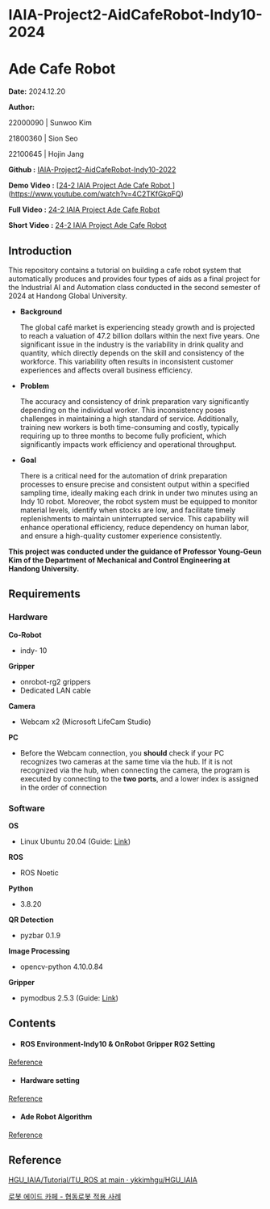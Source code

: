 # IAIA-Project2-AidCafeRobot-Indy10-2024



# Ade Cafe Robot

**Date:** 2024.12.20

**Author:**

22000090 | Sunwoo Kim

21800360 | Sion Seo

22100645 | Hojin Jang

**Github :** [IAIA-Project2-AidCafeRobot-Indy10-2022](https://github.com/ssunwookim/IAIA-Project2-AidCafeRobot-Indy10-2022)

**Demo Video :** [[24-2 IAIA Project Ade Cafe Robot ](https://www.youtube.com/watch?v=TiJDjN4B75o)](https://www.youtube.com/watch?v=4C2TKfGkpFQ)

**Full Video :** [24-2 IAIA Project Ade Cafe Robot ](https://www.instagram.com/reel/DD337D3oMmM/?utm_source=ig_web_copy_link&igsh=MzRlODBiNWFlZA==)

**Short Video :** [24-2 IAIA Project Ade Cafe Robot ](https://www.instagram.com/reel/DD337D3oMmM/?utm_source=ig_web_copy_link&igsh=MzRlODBiNWFlZA==)



## Introduction

 This repository contains a tutorial on building a cafe robot system that automatically produces and provides four types of aids as a final project for the Industrial AI and Automation class conducted in the second semester of 2024 at Handong Global University.

- **Background**

   The global café market is experiencing steady growth and is projected to reach a valuation of 47.2 billion dollars within the next five years. One significant issue in the industry is the variability in drink quality and quantity, which directly depends on the skill and consistency of the workforce. This variability often results in inconsistent customer experiences and affects overall business efficiency.

- **Problem**

   The accuracy and consistency of drink preparation vary significantly depending on the individual worker. This inconsistency poses challenges in maintaining a high standard of service. Additionally, training new workers is both time-consuming and costly, typically requiring up to three months to become fully proficient, which significantly impacts work efficiency and operational throughput.

- **Goal** 

   There is a critical need for the automation of drink preparation processes to ensure precise and consistent output within a specified sampling time, ideally making each drink in under two minutes using an Indy 10 robot. Moreover, the robot system must be equipped to monitor material levels, identify when stocks are low, and facilitate timely replenishments to maintain uninterrupted service. This capability will enhance operational efficiency, reduce dependency on human labor, and ensure a high-quality customer experience consistently.



**This project was conducted under the guidance of Professor Young-Geun Kim of the Department of Mechanical and Control Engineering at Handong University.**



## Requirements

### Hardware

**Co-Robot**

- indy- 10

**Gripper**

- onrobot-rg2 grippers
- Dedicated LAN cable

**Camera**

- Webcam x2 (Microsoft LifeCam Studio)

**PC** 

- Before the Webcam connection, you **should** check if your PC recognizes two cameras at the same time via the hub. If it is not recognized via the hub, when connecting the camera,  the program is executed by connecting to the **two ports**, and a lower index  is assigned in the order of connection



### Software
**OS**

- Linux Ubuntu 20.04 (Guide: [Link](https://github.com/hyKangHGU/Industrial-AI-Automation_HGU/tree/main/tutorial/ubuntu))

**ROS**

- ROS Noetic

**Python**

- 3.8.20

**QR Detection**

- pyzbar 0.1.9

**Image Processing**

- opencv-python 4.10.0.84

**Gripper**

- pymodbus 2.5.3 (Guide: [Link](https://github.com/takuya-ki/onrobot-rg))



## Contents

- #### ROS Environment-Indy10  & OnRobot Gripper RG2 Setting
[Reference](https://github.com/ssunwookim/IAIA-Project2-AidCafeRobot-Indy10-2022/blob/main/report/0.%20ROS%20environment-Indy10%20%26%20onRobot%20Gripper%20rg2%20setting.md)

- #### Hardware setting

[Reference](https://github.com/ssunwookim/IAIA-Project2-AidCafeRobot-Indy10-2022/blob/main/report/1.%20Hardware%20setting.md)

- #### Ade Robot Algorithm

[Reference](https://github.com/ssunwookim/IAIA-Project2-AidCafeRobot-Indy10-2022/blob/main/report/2.%20Ade%20Robot%20Algorithm.md)

## Reference

[HGU_IAIA/Tutorial/TU_ROS at main · ykkimhgu/HGU_IAIA](https://github.com/ykkimhgu/HGU_IAIA/tree/main/Tutorial/TU_ROS)

[로봇 에이드 카페 - 협동로봇 적용 사례](https://www.youtube.com/watch?v=ab3BU_RHz2c)
